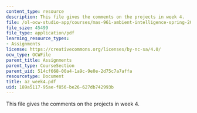 ```yaml
---
content_type: resource
description: This file gives the comments on the projects in week 4.
file: /ol-ocw-studio-app/courses/mas-961-ambient-intelligence-spring-2005/189a511795aef856be26627db742993b_az_week4.pdf
file_size: 45499
file_type: application/pdf
learning_resource_types:
- Assignments
license: https://creativecommons.org/licenses/by-nc-sa/4.0/
ocw_type: OCWFile
parent_title: Assignments
parent_type: CourseSection
parent_uid: 514cf668-00a4-1a9c-9e0e-2d75c7a7affa
resourcetype: Document
title: az_week4.pdf
uid: 189a5117-95ae-f856-be26-627db742993b
---
```

This file gives the comments on the projects in week 4.